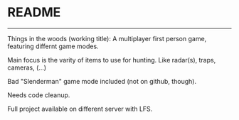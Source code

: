 # README #
---
Things in the woods (working title): A multiplayer first person game, featuring differnt game modes.

Main focus is the varity of items to use for hunting. Like radar(s), traps, cameras, (...)

Bad "Slenderman" game mode included (not on github, though).


Needs code cleanup.


Full project available on different server with LFS.